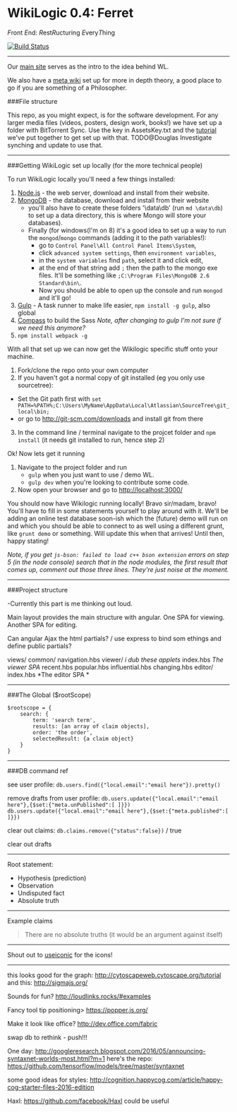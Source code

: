 WikiLogic 0.4: Ferret
=========

*F*ront *E*nd: *R*est*R*ucturing *E*very*T*hing

[![Build Status](https://travis-ci.org/WikiLogic/WikiLogic.svg?branch=master)](https://travis-ci.org/WikiLogic/WikiLogic)

---

Our [main site](http://www.wikilogicfoundation.org/) serves as the intro to the idea behind WL.

We also have a [meta wiki](http://wikilogicfoundation.org/wiki/index.php?title=Main_Page) set up for more in depth theory, a good place to go if you are something of a Philosopher.


###File structure

This repo, as you might expect, is for the software development.
For any larger media files (videos, posters, design work, books!) we have set up a folder with BitTorrent Sync.  Use the key in AssetsKey.txt and the [tutorial](http://wikilogicfoundation.org/wiki/index.php?title=BitTorrentSync) we've put together to get set up with that. TODO@Douglas Investigate synching and update to use that.

---

###Getting WikiLogic set up locally (for the more technical people)

To run WikiLogic locally you'll need a few things installed:

1. [Node.js](http://nodejs.org/) - the web server, download and install from their website.
2. [MongoDB](http://www.mongodb.org/) - the database, download and install from their website 
	* you'll also have to create these folders '\data\db' (run `md \data\db`) to set up a data directory, this is where Mongo will store your databases).
	* Finally (for windows(I'm on 8) it's a good idea to set up a way to run the `mongod`/`mongo` commands (adding it to the path variables!): 
		* go to `Control Panel\All Control Panel Items\System`, 
		* click `advanced system settings`, then `environment variables`, 
		* in the `system variables` find `path`, select it and click edit, 
		* at the end of that string add `;` then the path to the mongo exe files.  It'll be something like `;C:\Program Files\MongoDB 2.6 Standard\bin\`.  
		* Now you should be able to open up the console and run `mongod` and it'll go!
4. [Gulp](http://gulpjs.com/) - A task runner to make life easier, `npm install -g gulp`, also global
5. [Compass](http://compass-style.org/) to build the Sass *Note, after changing to gulp I'm not sure if we need this anymore?*
6. `npm install webpack -g`

With all that set up we can now get the Wikilogic specific stuff onto your machine.

1. Fork/clone the repo onto your own computer
2. If you haven't got a normal copy of git installed (eg you only use sourcetree):
 * Set the Git path first with `set PATH=%PATH%;C:\Users\MyName\AppData\Local\Atlassian\SourceTree\git_local\bin;`
 * or go to http://git-scm.com/downloads and install git from there  
3. In the command line / terminal navigate to the projcet folder and `npm install` (it needs git installed to run, hence step 2)


Ok! Now lets get it running

1. Navigate to the project folder and run 
	 - `gulp` when you just want to use / demo WL.
	 - `gulp dev` when you're looking to contribute some code.
2. Now open your browser and go to [http://localhost:3000/](http://localhost:3000/)

You should now have Wikilogic running locally!  Bravo sir/madam, bravo!  You'll have to fill in some statements yourself to play around with it.  We'll be adding an online test database soon-ish which the (future) demo will run on and which you should be able to connect to as well using a different grunt, like `grunt demo` or something.  Will update this when that arrives!  Until then, happy stating!

*Note, if you get `js-bson: failed to load c++ bson extension` errors on step 5 (in the node console) search that in the node modules, the first result that comes up, comment out those three lines.  They're just noise at the moment.*

---

###Project structure

-Currently this part is me thinking out loud.

Main layout provides the main structure with angular. 
One SPA for viewing.
Another SPA for editing.

Can angular Ajax the html partials? / use express to bind som ethings and define public partials?

views/
	common/
		navigation.hbs
	viewer/  *i dub these applets*
		index.hbs *The viewer SPA*
		recent.hbs
		popular.hbs
		influential.hbs
		changing.hbs
	editor/
		index.hbs *The editor SPA *

---

###The Global ($rootScope)

```
$rootscope = {
	search: {
		term: 'search term',
		results: [an array of claim objects],
		order: 'the order',
		selectedResult: {a claim object}
	}
}
```

---

###DB command ref

see user profile:
`db.users.find({"local.email":"email here"}).pretty()`

remove drafts from user profile:
`db.users.update({"local.email":"email here"},{$set:{"meta.unPublished":[ ]}})`
`db.users.update({"local.email":"email here"},{$set:{"meta.published":[ ]}})`

clear out claims:
`db.claims.remove({"status":false})` / true

clear out drafts

---

Root statement:

* Hypothesis (prediction)
* Observation
* Undisputed fact
* Absolute truth

---

Example claims
>There are no absolute truths
(it would be an argument against itself)

---

Shout out to [useiconic](https://useiconic.com/open/) for the icons!

---

this looks good for the graph: http://cytoscapeweb.cytoscape.org/tutorial  
and this: http://sigmajs.org/

Sounds for fun? http://loudlinks.rocks/#examples

Fancy tool tip positioning> https://popper.js.org/

Make it look like office? http://dev.office.com/fabric

swap db to rethink - push!!!

One day: http://googleresearch.blogspot.com/2016/05/announcing-syntaxnet-worlds-most.html?m=1 here's the repo: https://github.com/tensorflow/models/tree/master/syntaxnet

some good ideas for styles: http://cognition.happycog.com/article/happy-cog-starter-files-2016-edition

Haxl: https://github.com/facebook/Haxl could be useful
